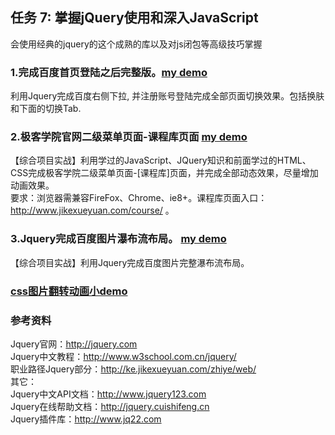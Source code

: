 ## 任务 7: 掌握jQuery使用和深入JavaScript<br>
会使用经典的jquery的这个成熟的库以及对js闭包等高级技巧掌握<br>

### 1.完成百度首页登陆之后完整版。[my demo](https://kangbiying.github.io/jikestudy/test7/baidu/)
利用Jquery完成百度右侧下拉, 并注册账号登陆完成全部页面切换效果。包括换肤和下面的切换Tab.<br>

### 2.极客学院官网二级菜单页面-课程库页面 [my demo](https://kangbiying.github.io/jikestudy/test7/jikexueyuan/)
【综合项目实战】利用学过的JavaScript、JQuery知识和前面学过的HTML、CSS完成极客学院二级菜单页面-[课程库]页面，并完成全部动态效果，尽量增加动画效果。<br>
要求：浏览器需兼容FireFox、Chrome、ie8+。课程库页面入口：http://www.jikexueyuan.com/course/ 。<br>

### 3.Jquery完成百度图片瀑布流布局。 [my demo](https://kangbiying.github.io/jikestudy/test7/pubuliu/)<br>
【综合项目实战】利用Jquery完成百度图片完整瀑布流布局。<br>

### [css图片翻转动画小demo](https://kangbiying.github.io/jikestudy/test7/css%E5%9B%BE%E7%89%87%E7%BF%BB%E8%BD%AC%E5%8A%A8%E7%94%BB/)<br>

### 参考资料<br>
Jquery官网：http://jquery.com<br>
Jquery中文教程：http://www.w3school.com.cn/jquery/<br>
职业路径Jquery部分：http://ke.jikexueyuan.com/zhiye/web/<br>
其它：<br>
Jquery中文API文档：http://www.jquery123.com<br>
Jquery在线帮助文档：http://jquery.cuishifeng.cn<br>
Jquery插件库：http://www.jq22.com<br>
